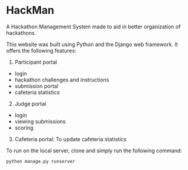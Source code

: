 # HackMan
A Hackathon Management System made to aid in better organization of hackathons.

This website was built using Python and the Django web framework. It offers the following features:
1. Participant portal
  * login
  * hackathon challenges and instructions
  * submission portal
  * cafeteria statistics 
2. Judge portal
  * login
  * viewing submissions
  * scoring
3. Cafeteria portal: To update cafeteria statistics


To run on the local server, clone and simply run the following command:
```
python manage.py runserver
```
